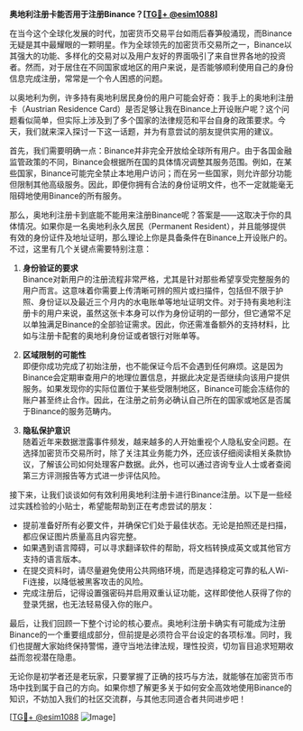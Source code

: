**奥地利注册卡能否用于注册Binance？[[TG💪+ @esim1088](https://t.me/s/esim1088)]**

在当今这个全球化发展的时代，加密货币交易平台如雨后春笋般涌现，而Binance无疑是其中最耀眼的一颗明星。作为全球领先的加密货币交易所之一，Binance以其强大的功能、多样化的交易对以及用户友好的界面吸引了来自世界各地的投资者。然而，对于居住在不同国家或地区的用户来说，是否能够顺利使用自己的身份信息完成注册，常常是一个令人困惑的问题。

以奥地利为例，许多持有奥地利居民身份的用户可能会好奇：我手上的奥地利注册卡（Austrian Residence Card）是否足够让我在Binance上开设账户呢？这个问题看似简单，但实际上涉及到了多个国家的法律规范和平台自身的政策要求。今天，我们就来深入探讨一下这一话题，并为有意尝试的朋友提供实用的建议。

首先，我们需要明确一点：Binance并非完全开放给全球所有用户。由于各国金融监管政策的不同，Binance会根据所在国的具体情况调整其服务范围。例如，在某些国家，Binance可能完全禁止本地用户访问；而在另一些国家，则允许部分功能但限制其他高级服务。因此，即便你拥有合法的身份证明文件，也不一定就能毫无阻碍地使用Binance的所有服务。

那么，奥地利注册卡到底能不能用来注册Binance呢？答案是——这取决于你的具体情况。如果你是一名奥地利永久居民（Permanent Resident），并且能够提供有效的身份证件及地址证明，那么理论上你是具备条件在Binance上开设账户的。不过，这里有几个关键点需要特别注意：

1. **身份验证的要求**  
   Binance对新用户的注册流程非常严格，尤其是针对那些希望享受完整服务的用户而言。这意味着你需要上传清晰可辨的照片或扫描件，包括但不限于护照、身份证以及最近三个月内的水电账单等地址证明文件。对于持有奥地利注册卡的用户来说，虽然这张卡本身可以作为身份证明的一部分，但它通常不足以单独满足Binance的全部验证需求。因此，你还需准备额外的支持材料，比如与注册卡配套的奥地利身份证或者银行对账单等。

2. **区域限制的可能性**  
   即便你成功完成了初始注册，也不能保证今后不会遇到任何麻烦。这是因为Binance会定期审查用户的地理位置信息，并据此决定是否继续向该用户提供服务。如果发现你的实际位置位于某些受限制地区，Binance可能会冻结你的账户甚至终止合作。因此，在注册之前务必确认自己所在的国家或地区是否属于Binance的服务范畴内。

3. **隐私保护意识**  
   随着近年来数据泄露事件频发，越来越多的人开始重视个人隐私安全问题。在选择加密货币交易所时，除了关注其业务能力外，还应该仔细阅读相关条款协议，了解该公司如何处理客户数据。此外，也可以通过咨询专业人士或者查阅第三方评测报告等方式进一步评估风险。

接下来，让我们谈谈如何有效利用奥地利注册卡进行Binance注册。以下是一些经过实践检验的小贴士，希望能帮助到正在考虑尝试的朋友：

- 提前准备好所有必要文件，并确保它们处于最佳状态。无论是拍照还是扫描，都应保证图片质量高且内容完整。
- 如果遇到语言障碍，可以寻求翻译软件的帮助，将文档转换成英文或其他官方支持的语言版本。
- 在提交资料时，请尽量避免使用公共网络环境，而是选择稳定可靠的私人Wi-Fi连接，以降低被黑客攻击的风险。
- 完成注册后，记得设置强密码并启用双重认证功能，这样即使他人获得了你的登录凭据，也无法轻易侵入你的账户。

最后，让我们回顾一下整个讨论的核心要点。奥地利注册卡确实有可能成为注册Binance的一个重要组成部分，但前提是必须符合平台设定的各项标准。同时，我们也提醒大家始终保持警惕，遵守当地法律法规，理性投资，切勿盲目追求短期收益而忽视潜在隐患。

无论你是初学者还是老玩家，只要掌握了正确的技巧与方法，就能够在加密货币市场中找到属于自己的方向。如果你想了解更多关于如何安全高效地使用Binance的知识，不妨加入我们的社区交流群，与其他志同道合者共同进步吧！

[[TG💪+ @esim1088](https://t.me/s/esim1088) ![Image](https://i.postimg.cc/4NQfJmqS/Snipaste-2025-05-13-00-14-12.png)]